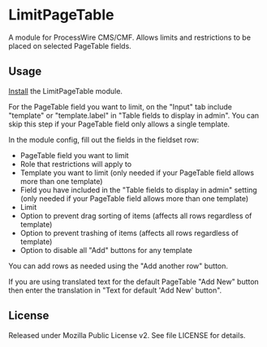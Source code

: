 # LimitPageTable

A module for ProcessWire CMS/CMF. Allows limits and restrictions to be placed on selected PageTable fields.

## Usage

[Install](http://modules.processwire.com/install-uninstall/) the LimitPageTable module.

For the PageTable field you want to limit, on the "Input" tab include "template" or "template.label" in "Table fields to display in admin". You can skip this step if your PageTable field only allows a single template.
 
In the module config, fill out the fields in the fieldset row:

* PageTable field you want to limit
* Role that restrictions will apply to
* Template you want to limit (only needed if your PageTable field allows more than one template)
* Field you have included in the "Table fields to display in admin" setting (only needed if your PageTable field allows more than one template)
* Limit
* Option to prevent drag sorting of items (affects all rows regardless of template)
* Option to prevent trashing of items (affects all rows regardless of template)
* Option to disable all "Add" buttons for any template


You can add rows as needed using the "Add another row" button.

If you are using translated text for the default PageTable "Add New" button then enter the translation in "Text for default 'Add New' button".

## License

Released under Mozilla Public License v2. See file LICENSE for details.
